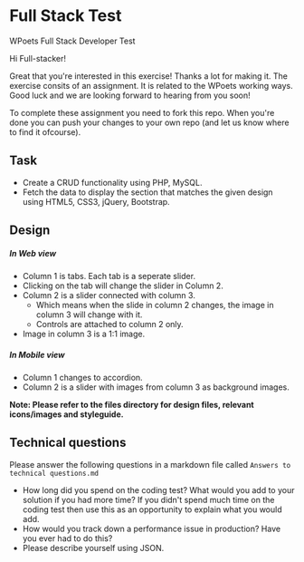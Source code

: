 # Full Stack Test
WPoets Full Stack Developer Test

Hi Full-stacker!

Great that you're interested in this exercise! Thanks a lot for making it. The exercise consits of an assignment. It is related to the WPoets working ways. Good luck and we are looking forward to hearing from you soon!

To complete these assignment you need to fork this repo. When you're done you can push your changes to your own repo (and let us know where to find it ofcourse).

<h2>Task</h2>
<ul>
  <li>Create a CRUD functionality using PHP, MySQL.</li>
	<li>Fetch the data to display the section that matches the given design using HTML5, CSS3, jQuery, Bootstrap.</li>
</ul>

<h2>Design</h2>

<h5>In Web view</h5>
<ul>
  <li>Column 1 is tabs. Each tab is a seperate slider.</li>
	<li>Clicking on the tab will change the slider in Column 2.</li>
	<li>
		Column 2 is a slider connected with column 3.
		<ul>
			<li>Which means when the slide in column 2 changes, the image in column 3 will change with it.</li>
			<li>Controls are attached to column 2 only.</li>
		</ul>
	</li>
	<li>Image in column 3 is a 1:1 image.</li>
</ul>

<h5>In Mobile view</h5>
<ul>
  <li>Column 1 changes to accordion.</li>
  <li>Column 2 is a slider with images from column 3 as background images.</li>
</ul>

<strong>Note: Please refer to the files directory for design files, relevant icons/images and styleguide.</strong>

<h2>Technical questions</h2>

Please answer the following questions in a markdown file called <code>Answers to technical questions.md</code>
<ul>
  <li>How long did you spend on the coding test? What would you add to your solution if you had more time? If you didn't spend much time on the coding test then use this as an opportunity to explain what you would add.</li>
	<li>How would you track down a performance issue in production? Have you ever had to do this?</li>
	<li>Please describe yourself using JSON.</li>
</ul>
